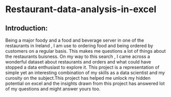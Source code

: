 # Restaurant-data-analysis-in-excel

## Introduction:

Being a major foody and a food and beverage server in one of the restaurants in Ireland , I am use to ordering food and being ordered by customers on a regular basis. This makes me questions a lot of things about the restaurants buisness. On my way to this search , I came across a wonderful dataset about restaurants and orders and what could have stopped a data enthusiast to explore it. This project is a representation of simple yet an interesting combination of my skills as a data scientist and my curosity on the subject.This project has helped me unlock my hidden potential on excel and the insights drawn from this project has answered lot of my questions and might answer yours too. 
